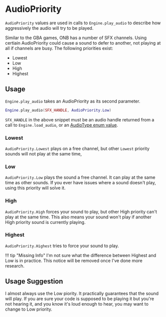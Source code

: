 # AudioPriority

`AudioPriority` values are used in calls to `Engine.play_audio` to describe 
how aggressively the audio will try to be played. 

Similar to the GBA games, ONB has a number of SFX channels. Using certiain 
AudioPriority could cause a sound to defer to another, not playing at all 
if channels are busy. The following priorities exist:

* Lowest
* Low
* High
* Highest

## Usage

`Engine.play_audio` takes an AudioPriority as its second parameter.

```lua
Engine.play_audio(SFX_HANDLE, AudioPriority.Low)
```

`SFX_HANDLE` in the above snippet must be an audio handle returned from a 
call to `Engine.load_audio`, or an [AudioType enum value](./audiotype.md).

### Lowest

`AudioPriority.Lowest` plays on a free channel, but other `Lowest` priority 
sounds will not play at the same time,

### Low

`AudioPriority.Low` plays the sound a free channel. It can play at the same 
time as other sounds. If you ever have issues where a sound doesn't play, using 
this priority will solve it.

### High

`AudioPriority.High` forces your sound to play, but other High priority can't play 
at the same time. This also means your sound won't play if another High priority sound 
is currently playing.

### Highest

`AudioPriority.Highest` tries to force your sound to play. 

!!! tip "Missing Info"
    I'm not sure what the difference between Highest and Low is in practice. This notice 
    will be removed once I've done more research.

## Usage Suggestion

I almost always use the Low piority. It practically guarantees that the sound will play.
If you are sure your code is supposed to be playing it but you're not hearing it, and you 
know it's loud enough to hear, you may want to change to Low priority.